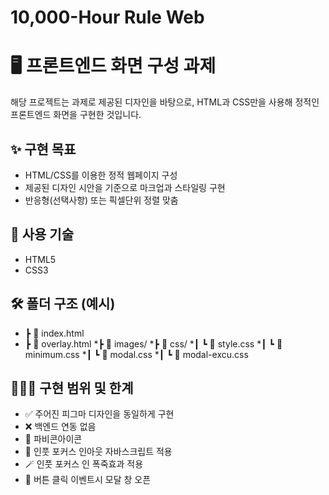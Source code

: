 # 10,000-Hour Rule Web

# 🖥️ 프론트엔드 화면 구성 과제
해당 프로젝트는 과제로 제공된 디자인을 바탕으로, HTML과 CSS만을 사용해 정적인 프론트엔드 화면을 구현한 것입니다.

## ✨ 구현 목표
- HTML/CSS를 이용한 정적 웹페이지 구성
- 제공된 디자인 시안을 기준으로 마크업과 스타일링 구현
- 반응형(선택사항) 또는 픽셀단위 정렬 맞춤

## 📁 사용 기술
- HTML5
- CSS3

## 🛠 폴더 구조 (예시)
* ┣ 📜 index.html
* ┣ 📜 overlay.html
*┣ 📂 images/
*┣ 📂 css/
*┃ ┗ 📜 style.css
*┃ ┗ 📜 minimum.css
*┃ ┗ 📜 modal.css
*┃ ┗ 📜 modal-excu.css

## 🙋🏻‍♀️ 구현 범위 및 한계
- ✅ 주어진 피그마 디자인을 동일하게 구현
- ❌ 백엔드 연동 없음
- 🎂 파비콘아이콘
- 🐼 인풋 포커스 인아웃 자바스크립트 적용
- 🪄 인풋 포커스 인 폭죽효과 적용
- 🔹 버튼 클릭 이벤트시 모달 창 오픈
  
